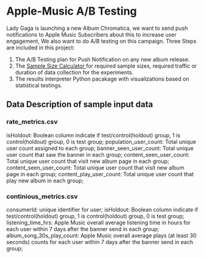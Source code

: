 # Apple-Music A/B Testing
Lady Gaga is launching a new Album Chromatica,  we want to send push notifications to Apple Music Subscribers about this to increase user engagement, We also want to do A/B testing on this campaign.
Three Steps are included in this project:
1. The A/B Testing plan for Push Notification on any new album release.
2. The <a href="https://zicxie.shinyapps.io/AB_Testing_Samplesize_calculator/">Sample Size Calculator </a> for required sample sizes, required traffic or duration of data collection for the experiments. 
3. The results interpreter Python pacakage with visualizations based on statistical testings.

## Data Description of sample input data


### rate_metrics.csv

isHoldout: Boolean column indicate if test/control(holdout) group, 1 is control(holdout) group, 0 is test group;
population_user_count: Total unique user count assigned to each group;
banner_seen_user_count: Total unique user count that saw the banner in each group;
content_seen_user_count: Total unique user count that visit new album page in each group;
content_seen_user_count: Total unique user count that visit new album page in each group;
content_play_user_count: Total unique user count that play new album in each group;

### continious_metrics.csv

consumerId: unique identifier for user;
isHoldout: Boolean column indicate if test/control(holdout) group, 1 is control(holdout) group, 0 is test group;
listening_time_hrs: Apple Music overall average listening time in hours for each user within 7 days after the banner send in each group;
album_song_30s_play_count: Apple Music overall average plays (at least 30 seconds) counts for each user within 7 days after the banner send in each group;


